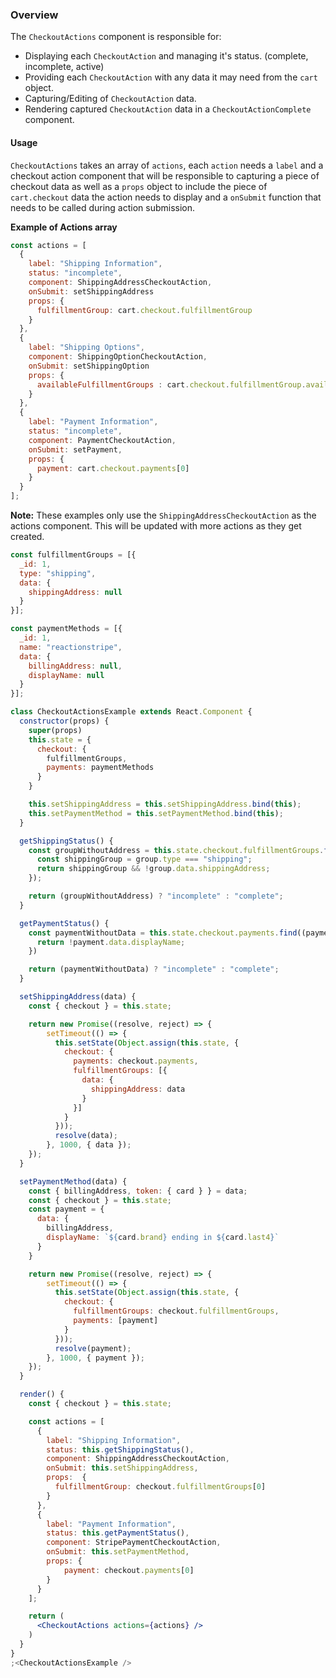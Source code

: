 ### Overview
The `CheckoutActions` component is responsible for:
  * Displaying each `CheckoutAction` and managing it's status. (complete, incomplete, active)
  * Providing each  `CheckoutAction` with any data it may need from the `cart` object.
  * Capturing/Editing of `CheckoutAction` data.
  * Rendering captured `CheckoutAction` data in a `CheckoutActionComplete` component.

#### Usage
`CheckoutActions` takes an array of `actions`, each `action` needs a `label` and a checkout action component that will be responsible to capturing a piece of checkout data as well as a `props` object to include the piece of `cart.checkout` data the action needs to display and a `onSubmit` function that needs to be called during action submission.

**Example of Actions array**
```js static
const actions = [
  {
    label: "Shipping Information",
    status: "incomplete",
    component: ShippingAddressCheckoutAction,
    onSubmit: setShippingAddress
    props: {
      fulfillmentGroup: cart.checkout.fulfillmentGroup
    }
  },
  {
    label: "Shipping Options",
    component: ShippingOptionCheckoutAction,
    onSubmit: setShippingOption
    props: {
      availableFulfillmentGroups : cart.checkout.fulfillmentGroup.availableFulfillmentGroups
    }
  },
  { 
    label: "Payment Information", 
    status: "incomplete",
    component: PaymentCheckoutAction,
    onSubmit: setPayment,
    props: {
      payment: cart.checkout.payments[0]
    }
  }
];

```

**Note:** These examples only use the `ShippingAddressCheckoutAction` as the actions component. This will be updated with more actions as they get created.

```jsx
const fulfillmentGroups = [{
  _id: 1,
  type: "shipping",
  data: {
    shippingAddress: null
  }
}];

const paymentMethods = [{
  _id: 1,
  name: "reactionstripe",
  data: {
    billingAddress: null,
    displayName: null
  }
}];

class CheckoutActionsExample extends React.Component {
  constructor(props) {
    super(props)
    this.state = {
      checkout: {
        fulfillmentGroups,
        payments: paymentMethods
      }
    }

    this.setShippingAddress = this.setShippingAddress.bind(this);
    this.setPaymentMethod = this.setPaymentMethod.bind(this);
  }

  getShippingStatus() {
    const groupWithoutAddress = this.state.checkout.fulfillmentGroups.find((group) => {
      const shippingGroup = group.type === "shipping";
      return shippingGroup && !group.data.shippingAddress;
    });

    return (groupWithoutAddress) ? "incomplete" : "complete";
  }

  getPaymentStatus() {
    const paymentWithoutData = this.state.checkout.payments.find((payment) => {
      return !payment.data.displayName;
    })

    return (paymentWithoutData) ? "incomplete" : "complete";
  }

  setShippingAddress(data) {
    const { checkout } = this.state;

    return new Promise((resolve, reject) => {
        setTimeout(() => {
          this.setState(Object.assign(this.state, {
            checkout: {
              payments: checkout.payments,
              fulfillmentGroups: [{
                data: {
                  shippingAddress: data 
                }
              }]
            }
          }));
          resolve(data);
        }, 1000, { data });
    });
  }

  setPaymentMethod(data) {
    const { billingAddress, token: { card } } = data;
    const { checkout } = this.state;
    const payment = {
      data: {
        billingAddress,
        displayName: `${card.brand} ending in ${card.last4}`
      }
    }

    return new Promise((resolve, reject) => {
        setTimeout(() => {
          this.setState(Object.assign(this.state, {
            checkout: {
              fulfillmentGroups: checkout.fulfillmentGroups,
              payments: [payment] 
            }
          }));
          resolve(payment);
        }, 1000, { payment });
    });
  }

  render() {
    const { checkout } = this.state;

    const actions = [
      {
        label: "Shipping Information",
        status: this.getShippingStatus(),
        component: ShippingAddressCheckoutAction,
        onSubmit: this.setShippingAddress,
        props:  { 
          fulfillmentGroup: checkout.fulfillmentGroups[0]
        }
      },
      { 
        label: "Payment Information", 
        status: this.getPaymentStatus(),
        component: StripePaymentCheckoutAction,
        onSubmit: this.setPaymentMethod,
        props: {
            payment: checkout.payments[0] 
        } 
      }
    ];

    return (
      <CheckoutActions actions={actions} />
    )
  }
}
;<CheckoutActionsExample />
```
